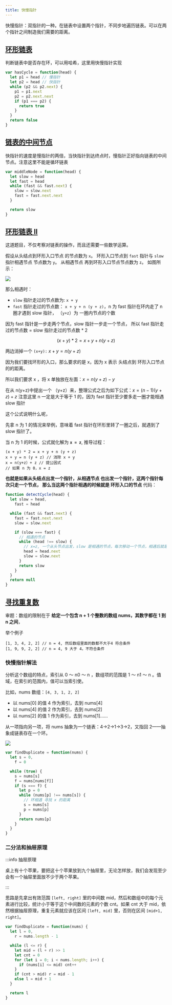 ```yaml
---
title: 快慢指针
---
```


快慢指针：双指针的一种。在链表中设置两个指针，不同步地遍历链表。可以在两个指针之间制造我们需要的距离。

## [环形链表](https://leetcode-cn.com/problems/linked-list-cycle/)

判断链表中是否存在环，可以用哈希，这里用快慢指针实现

```js
var hasCycle = function(head) {
  let p1 = head // 慢指针
  let p2 = head // 快指针
  while (p2 && p2.next) {
    p1 = p1.next
    p2 = p2.next.next
    if (p1 === p2) {
      return true
    }
  }
  return false
}
```

## [链表的中间节点](https://leetcode-cn.com/problems/middle-of-the-linked-list/)　　

快指针的速度是慢指针的两倍，当快指针到达终点时，慢指针正好指向链表的中间节点。注意这里不能是循环链表

```js
var middleNode = function(head) {
  let slow = head
  let fast = head
  while (fast && fast.next) {
    slow = slow.next
    fast = fast.next.next
  }

  return slow
}
```

## [环形链表 II](https://leetcode-cn.com/problems/linked-list-cycle-ii/)

这道题目，不仅考察对链表的操作，而且还需要一些数学运算。

假设从头结点到环形入口节点 的节点数为 `x`。
环形入口节点到 `fast` 指针与 `slow` 指针相遇节点 节点数为 `y`。
从相遇节点 再到环形入口节点节点数为 `z`。 如图所示：

![](https://pic.leetcode-cn.com/3be69ecc0e8948a5c0d74edfaed34d3eb92768ab781c1516bf00e618621eda66-142%E7%8E%AF%E5%BD%A2%E9%93%BE%E8%A1%A82.png)

那么相遇时：

- `slow` 指针走过的节点数为: `x + y`
- `fast` 指针走过的节点数： `x + y + n (y + z)`，n 为 fast 指针在环内走了 n 圈才遇到 slow 指针， （`y+z`）为 一圈内节点的个数

因为 fast 指针是一步走两个节点，slow 指针一步走一个节点， 所以 fast 指针走过的节点数 = slow 指针走过的节点数 \* 2

$$(x + y) * 2 = x + y + n (y + z)$$

两边消掉一个 `(x+y):` $x + y = n (y + z)$

<span class='mgreen'>因为我们要找环形的入口，那么要求的是 x，因为 x 表示 头结点到 环形入口节点的的距离。</span>

所以我们要求 x ，将 x 单独放在左面：$x = n (y + z) - y$

在从 n(y+z)中提出一个 （y+z）来，整理公式之后为如下公式：$x = (n - 1) (y + z) + z$ 注意这里 n 一定是大于等于 1 的，因为 fast 指针至少要多走一圈才能相遇 slow 指针

这个公式说明什么呢，

先拿 n 为 1 的情况来举例，意味着 fast 指针在环形里转了一圈之后，就遇到了 slow 指针了。

当 n 为 1 的时候，公式就化解为 **`x = z`**, 推导过程：

```JS
(x + y) * 2 = x + y + n (y + z)
x + y = n (y + z) // 消除 x + y
x = n(y+z）+ z // 提公因式
// 如果 n 为 0，x = z
```

**也就是如果从头结点出发一个指针，从相遇节点 也出发一个指针，这两个指针每次只走一个节点， 那么当这两个指针相遇的时候就是 环形入口的节点** 代码：

```js
function detectCycle(head) {
  let slow = head,
    fast = head

  while (fast && fast.next) {
    fast = fast.next.next
    slow = slow.next

    if (slow === fast) {
      // 相遇的节点
      while (head !== slow) {
        // x=z, 一个从头节点出发，slow 是相遇的节点，每次移动一个节点，相遇后就是 x 的距离了
        head = head.next
        slow = slow.next
      }
      return slow
    }
  }
  return null
}
```

## [寻找重复数](https://leetcode-cn.com/problems/find-the-duplicate-number/)

审题：数组的限制在于 **给定一个包含 n + 1 个整数的数组 nums，其数字都在 1 到 n 之间**，

举个例子

```JS
[1, 3, 4, 2, 2] // n = 4, 然后数组里面的数都不大于4 符合条件
[1, 9, 9, 2, 2] // n = 4, 9 大于 4，不符合条件
```

<h3>快慢指针解法</h3>

分析这个数组的特点，索引从 0 ～ n0 ～ n ，数组项的范围是 1 ～ n1 ～ n 。值域，在索引的范围内，值可以当索引使。

比如，nums 数组：`[4, 3, 1, 2, 2]`

- 以 nums[0] 的值 4 作为索引，去到 nums[4]
- 以 nums[4] 的值 2 作为索引，去到 nums[2]
- 以 nums[2] 的值 1 作为索引，去到 nums[1]……

从一项指向另一项，将 nums 抽象为一个链表：4->2->1->3->2，又指回 2——抽象成链表存在一个环。

![](https://pic.leetcode-cn.com/a393fd88e07b576de4d603fcccd47539e6648273a7f6626760b95ec28d2343b7-%E5%BE%AE%E4%BF%A1%E6%88%AA%E5%9B%BE_20200526201809.png)

```js
var findDuplicate = function(nums) {
  let s = 0,
    f = 0

  while (true) {
    s = nums[s]
    f = nums[nums[f]]
    if (s === f) {
      let p = 0
      while (nums[p] !== nums[s]) {
        // 环相遇 寻找 x 的距离
        s = nums[s]
        p = nums[p]
      }
      return nums[p]
    }
  }
}
```

<h3>二分法和抽屉原理</h3>

:::info 抽屉原理

桌上有十个苹果，要把这十个苹果放到九个抽屉里，无论怎样放，我们会发现至少会有一个抽屉里面放不少于两个苹果。

:::

思路是先拿出有效范围 `[left, right]` 里的中间数 mid，然后和数组中的每个元素进行比较，统计小于等于这个中间数的元素的个数 cnt。如果 cnt 大于 mid，依然根据抽屉原理，重复元素就应该在区间 `[left, mid]` 里，否则在区间 `[mid+1, right]`。

```js
var findDuplicate = function(nums) {
  let l = 0,
    r = nums.length - 1

  while (l <= r) {
    let mid = (l + r) >> 1
    let cnt = 0
    for (let i = 0; i < nums.length; i++) {
      if (nums[i] <= mid) cnt++
    }
    if (cnt > mid) r = mid - 1
    else l = mid + 1
  }

  return l
}
```
